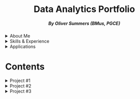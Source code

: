 # <h1 align="center">Data Analytics Portfolio</h1>
<h5 align="center">By Oliver Summers (BMus, PGCE)</h5>

<details>
<summary>About Me</summary>
<br>

**Who are you?** - Hi, I'm Oliver, and I love being involved with data! With nearly 5 years experience working with data from the operations field, from simple datasets shared with stakeholders via Excel to larger datasets, utilising SQL and Tableau to share with stakeholders.

**Why do you do what you do?** - An important question in data is "why?" and so, it makes sense that I answer the question, why data analytics? Ever since studying Music as part of my bachelor's degree, I've been taking sounds from the air using software and tools in manipulating musical notes to create and present songs to the public. The process of data is very similar in this way, and the keyword as to why I love both is this - curiosity! Since then, that curiosity has led me to being involved in analysing data for 4+ years within operational backgrounds. Providing insight for 1,000+ global clients within Aviation, EdTech and Instrument Manufacturing industries. Now, I'm ready to embed myself further into a data-centric role as my long-term career.

**What expertise and skills do you bring?** - While I bring with me the invaluable skill sets in SQL, Excel and Tableau/Power BI, I'm also a qualified educator for 5+ years in secondary/further education, with a pedagogical approach in presenting complex information to a broad audience. This is ciritical when dealing with both business and technical stakeholders, who rely on data to make strategic business decisions that will have a major impact.

**What are you looking for?** - Looking for a new and exciting role that understands the importance of data for their business, building on that curiosity to dicover new insights. I'd love to hear from you to discuss further about what you're looking for your business, so please don't hesitate to get in touch so we can discuss further.
<br>
<br>

*P.S. quick bonus fact for you - at MyTutor, I won the data competition in the data team for building a database in SQL from the ground up, focusing on different coloured shirts and presenting this to the team. As an award, I won an emoji of me with a crown and a box of chocolates!*

</details>

<details markdown="1">
<summary>Skills & Experience</summary>
<br>

- **Communication & Presentation**
  - Delivered **PowerPoint presentations for 100+ lessons** in both primary and FE education sectors in UK and US
  - Presented weekly workshops to **20+ teams to update B2C stakeholders** at MyTutor on data-led insights
- **Teamwork**
  - Collaboarated with product and engineering teams at MyTutor to successfully **solve 30+ daily** technical site issues 
  - Supported our Business Development team at FMIC to update signed **200+ contracts from dealers** in the AS/400 database
- **Problem Solving**
  - Solved technical issues reported on JIRA that lead to **improving customer satisfaction on Google reviews from 3.8 to 4.0 out of 5**
  - Created categories for product reports in our CRM system (Zendesk) to **collect data from 10,000+ daily customers**, improving accurate reporting at MyTutor
- **Attention to Detail**
  - Scrutinised up to **500 daily bookings** at Ocean Holidays, analysing for correct information extracted from Excel and comparing to transmittals received to **reach 97%+ score**
  - Extract data from the AS/400 database into Excel to format, removing duplicates and missing values to **provide to more than 200+ colleagues** across the EMEA business  at FMIC

</details>

<details markdown="1">
<summary>Applications</summary>
<br>

Experienced in using the following applications (not limited to):

- Microsoft Office (particularly Excel)
- Google Suite
- SQL (MS Server)
- Tableau/Power BI
- Miro Board
- R/Python (BeautifulSoup - web scraping)
- JIRA & Confluence
- BigQuery, AWS
- Extranet and API (Internal) systems
- GDS (Galileo, TD-i, AC7)
- Internal systems (TravelWeb, NED, AS/400, PIM)
- CRM systems (Zendesk, HubSpot, Internal)

</details>

# Contents

<details>
<summary>Project #1</summary>
<br>

Project Name  | Description    | Skills & Topics
------------- | -------------  | ------------
[Consumer Changes to Travel Into The UK](https://github.com/OSummers/data_analyst_portfolio/tree/main/Proj_1)  | Looking at the changes between post and pre-pandemic consumer behviour for travel to and from UK  | Data visualization, explorartory data analysis, mining, cleaning, preparing, web scraping, descriptive & predictive data analysis, univariate & bivariate data analysis
______________


*Further Notes:*

- Code/File: [Found in this repository folder](https://github.com/OSummers/data_analyst_portfolio/tree/main/Proj_1)
- Source: [Office for National Survey - Overseas travel and tourism time series](https://www.ons.gov.uk/peoplepopulationandcommunity/leisureandtourism/datasets/internationalpassengersurveytimeseriesspreadsheet)
- Technology: SQL, Excel, Power BI, Parsehub

</details>

<details>
<summary>Project #2</summary>
<br>

Project Name  | Description    | Skills & Topics
------------- | -------------  | ------------
[Analysis on Consumer Behaviour in Video Game Purchases](https://github.com/OSummers/data_analyst_portfolio/tree/main/Proj_2)  | Understanding how consumers are selecting what games to play and their purchasing methods  | Data Cleaning, wrangling, preparing, mining, web scraping, exploratory data analysis, data visualisation, descriptive & predictive data analysis, univariate data analysis
______________


*Further Notes:*

- Code/File: [repository folder here](https://github.com/OSummers/data_analyst_portfolio/tree/main/Proj_2)
- Source: [Steam top 250](https://steam250.com/reviews), [Metacritic Games Releases](https://www.metacritic.com/browse/games/score/metascore/all/all/filtered)
- Technology: SQL, Excel, Tableau, Parsehub, Python (BeautifulSoup)

</details>

<details>
<summary>Project #3</summary>
<br>

Project Name  | Description    | Skills & Topic
------------- | -------------  | ------------
[Geographical Analysis on K-pop Idols](https://github.com/OSummers/data_analyst_portfolio/tree/main/Proj_3)  | Gaining knowledge on where k-pop idols are originating from, looking at location, age and gender  | Data cleaning, wrangling, preparing, mining, web scraping, exploratory data analysis, data visualisation, descriptive data analysis, univariate data analysis
______________


*Further Notes:*

- Code/File: [Found in this repository folder](https://github.com/OSummers/data_analyst_portfolio/tree/main/Proj_3)
- Source: [k-pop idol dataset](https://dbkpop.com/db/all-k-pop-idols/)
- Technology: SQL, Excel, Tableau, Parsehub, Python (BeautifulSoup)

</details>
